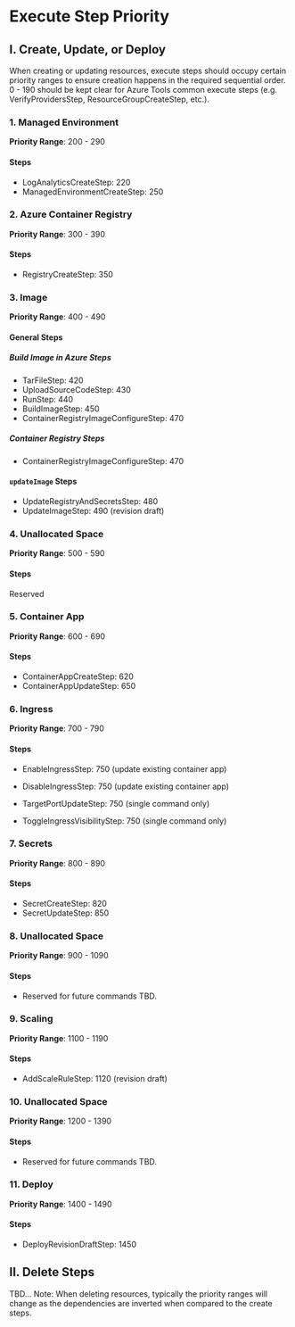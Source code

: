 # Execute Step Priority

## I. Create, Update, or Deploy

When creating or updating resources, execute steps should occupy certain priority ranges to ensure creation happens in the required sequential order.
0 - 190 should be kept clear for Azure Tools common execute steps (e.g. VerifyProvidersStep, ResourceGroupCreateStep, etc.).

### 1. Managed Environment

<b>Priority Range</b>: 200 - 290

#### Steps

- LogAnalyticsCreateStep: 220
- ManagedEnvironmentCreateStep: 250

### 2. Azure Container Registry

<b>Priority Range</b>: 300 - 390

#### Steps

- RegistryCreateStep: 350

### 3. Image

<b>Priority Range</b>: 400 - 490

#### General Steps
##### Build Image in Azure Steps

- TarFileStep: 420
- UploadSourceCodeStep: 430
- RunStep: 440
- BuildImageStep: 450
- ContainerRegistryImageConfigureStep: 470

##### Container Registry Steps

- ContainerRegistryImageConfigureStep: 470

#### `updateImage` Steps

- UpdateRegistryAndSecretsStep: 480
- UpdateImageStep: 490 (revision draft)

### 4. Unallocated Space

<b>Priority Range</b>: 500 - 590

#### Steps

Reserved

### 5. Container App

<b>Priority Range</b>: 600 - 690

#### Steps

- ContainerAppCreateStep: 620
- ContainerAppUpdateStep: 650

### 6. Ingress

<b>Priority Range</b>: 700 - 790

#### Steps

- EnableIngressStep: 750 (update existing container app)
- DisableIngressStep: 750 (update existing container app)

- TargetPortUpdateStep: 750 (single command only)
- ToggleIngressVisibilityStep: 750 (single command only)

### 7. Secrets

<b>Priority Range</b>: 800 - 890

#### Steps

- SecretCreateStep: 820
- SecretUpdateStep: 850

### 8. Unallocated Space

<b>Priority Range</b>: 900 - 1090

#### Steps

- Reserved for future commands TBD.

### 9. Scaling

<b>Priority Range</b>: 1100 - 1190

#### Steps

- AddScaleRuleStep: 1120 (revision draft)

### 10. Unallocated Space

<b>Priority Range</b>: 1200 - 1390

#### Steps

- Reserved for future commands TBD.

### 11. Deploy

<b>Priority Range</b>: 1400 - 1490

#### Steps

- DeployRevisionDraftStep: 1450

## II. Delete Steps

TBD...
Note: When deleting resources, typically the priority ranges will change as the dependencies are inverted when compared to the create steps.
